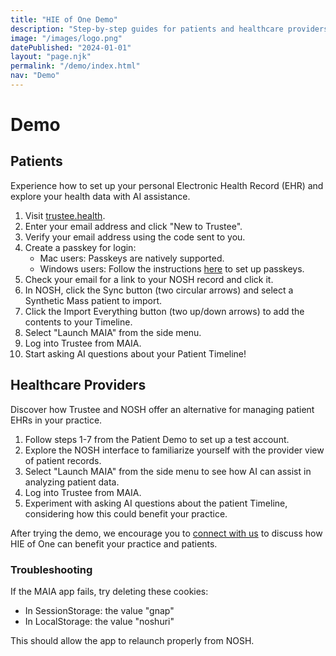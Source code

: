 ```yaml
---
title: "HIE of One Demo"
description: "Step-by-step guides for patients and healthcare providers to test the HIE of One open-source, patient-controlled EHR system. Experience the integration of AI-assisted health data management in a decentralized framework."
image: "/images/logo.png"
datePublished: "2024-01-01"
layout: "page.njk"
permalink: "/demo/index.html"
nav: "Demo"
---
```


# Demo

## Patients

Experience how to set up your personal Electronic Health Record (EHR) and explore your health data with AI assistance.

1. Visit [trustee.health](https://trustee.health).
2. Enter your email address and click "New to Trustee".
3. Verify your email address using the code sent to you.
4. Create a passkey for login:
   - Mac users: Passkeys are natively supported.
   - Windows users: Follow the instructions [here](#) to set up passkeys.
5. Check your email for a link to your NOSH record and click it.
6. In NOSH, click the Sync button (two circular arrows) and select a Synthetic Mass patient to import.
7. Click the Import Everything button (two up/down arrows) to add the contents to your Timeline.
8. Select "Launch MAIA" from the side menu.
9. Log into Trustee from MAIA.
10. Start asking AI questions about your Patient Timeline!

## Healthcare Providers

Discover how Trustee and NOSH offer an alternative for managing patient EHRs in your practice.

1. Follow steps 1-7 from the Patient Demo to set up a test account.
2. Explore the NOSH interface to familiarize yourself with the provider view of patient records.
3. Select "Launch MAIA" from the side menu to see how AI can assist in analyzing patient data.
4. Log into Trustee from MAIA.
5. Experiment with asking AI questions about the patient Timeline, considering how this could benefit your practice.

After trying the demo, we encourage you to [connect with us](mailto:hieofone.org) to discuss how HIE of One can benefit your practice and patients.

### Troubleshooting

If the MAIA app fails, try deleting these cookies:

- In SessionStorage: the value "gnap"
- In LocalStorage: the value "noshuri"

This should allow the app to relaunch properly from NOSH.
